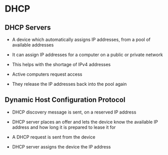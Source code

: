 # DHCP

## DHCP Servers

- A device which automatically assigns IP addresses, from a pool of available addresses

- It can assign IP addresses for a computer on a public or private network

- This helps with the shortage of IPv4 addresses

- Active computers request access

- They release the IP addresses back into the pool again

## Dynamic Host Configuration Protocol

- DHCP discovery message is sent, on a reserved IP address

- DHCP server places an offer and lets the device know the available IP address and how long it is prepared to lease it for

- A DHCP request is sent from the device

- DHCP server assigns the device the IP address